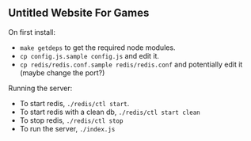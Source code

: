 Untitled Website For Games
--------------------------

On first install:

* `make getdeps` to get the required node modules.
* `cp config.js.sample config.js` and edit it.
* `cp redis/redis.conf.sample redis/redis.conf` and potentially edit it (maybe change the port?)

Running the server:

* To start redis, `./redis/ctl start`.
* To start redis with a clean db, `./redis/ctl start clean`
* To stop redis, `./redis/ctl stop`
* To run the server, `./index.js`
